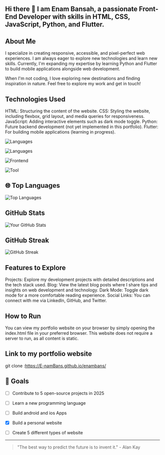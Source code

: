 ## Hi there 👋 I am Enam Bansah, a passionate Front-End Developer with skills in HTML, CSS, JavaScript, Python, and Flutter. 

## About Me
I specialize in creating responsive, accessible, and pixel-perfect web experiences. I am always eager to explore new technologies and learn new skills. Currently, I'm expanding my expertise by learning Python and Flutter to build mobile applications alongside web development.

When I'm not coding, I love exploring new destinations and finding inspiration in nature. Feel free to explore my work and get in touch!

## Technologies Used
HTML: Structuring the content of the website.
CSS: Styling the website, including flexbox, grid layout, and media queries for responsiveness.
JavaScript: Adding interactive elements such as dark mode toggle.
Python: Future backend development (not yet implemented in this portfolio).
Flutter: For building mobile applications (learning in progress).

![Languages](https://img.shields.io/badge/Language-Python-blue)

![Languages](https://img.shields.io/badge/Language-JavaScript-yellow)

![Frontend](https://img.shields.io/badge/Frontend-React-blue)

![Tool](https://img.shields.io/badge/Tool-Git-black)


## 🌐 Top Languages

![Top Languages](https://github-readme-stats.vercel.app/api/top-langs/?username=E-namBans&layout=compact&theme=radical)

## GitHub Stats

![Your GitHub Stats](https://github-readme-stats.vercel.app/api?username=your-E-namBans&show_icons=true&hide_title=true&count_private=true&hide=prs)

## GitHub Streak

![GitHub Streak](https://github-readme-streak-stats.herokuapp.com/?user=E-namBans)



## Features to Explore
Projects: Explore my development projects with detailed descriptions and the tech stack used.
Blog: View the latest blog posts where I share tips and insights on web development and technology.
Dark Mode: Toggle dark mode for a more comfortable reading experience.
Social Links: You can connect with me via LinkedIn, GitHub, and Twitter.

## How to Run
You can view my portfolio website on your browser by simply opening the index.html file in your preferred browser. This website does not require a server to run, as all content is static. 

## Link to my portfolio website
git clone :https://E-namBans.github.io/enambans/

## 🎯 Goals

- [ ] Contribute to 5 open-source projects in 2025
- [ ] Learn a new programming language
- [ ] Build android and ios Apps
- [x] Build a personal website
- [ ] Create 5 different types of website


---

> "The best way to predict the future is to invent it." - Alan Kay

<!--
**enambansgroup/enambansgroup** is a ✨ _special_ ✨ repository because its `README.md` (this file) appears on your GitHub profile.

Here are some ideas to get you started:

- 🔭 I’m currently working on ...
- 🌱 I’m currently learning ...
- 👯 I’m looking to collaborate on ...
- 🤔 I’m looking for help with ...
- 💬 Ask me about ...
- 📫 How to reach me: ...
- 😄 Pronouns: ...
- ⚡ Fun fact: ...
-->
